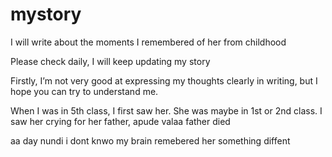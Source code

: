 # mystory

I will write about the moments I remembered of her from childhood

Please check daily, I will keep updating my story


Firstly, I’m not very good at expressing my thoughts clearly in writing, but I hope you can try to understand me.



When I was in 5th class, I first saw her. She was maybe in 1st or 2nd class. I saw her crying for her father, apude valaa father died 

aa day nundi i dont knwo my brain remebered her something diffent 
